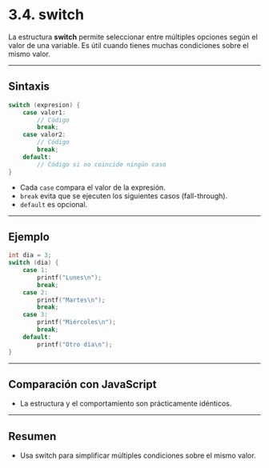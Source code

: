 # 3.4. switch

La estructura **switch** permite seleccionar entre múltiples opciones según el valor de una variable. Es útil cuando tienes muchas condiciones sobre el mismo valor.

---

## Sintaxis

```c
switch (expresion) {
    case valor1:
        // Código
        break;
    case valor2:
        // Código
        break;
    default:
        // Código si no coincide ningún caso
}
```

- Cada `case` compara el valor de la expresión.
- `break` evita que se ejecuten los siguientes casos (fall-through).
- `default` es opcional.

---

## Ejemplo

```c
int dia = 3;
switch (dia) {
    case 1:
        printf("Lunes\n");
        break;
    case 2:
        printf("Martes\n");
        break;
    case 3:
        printf("Miércoles\n");
        break;
    default:
        printf("Otro día\n");
}
```

---

## Comparación con JavaScript

- La estructura y el comportamiento son prácticamente idénticos.

---

## Resumen

- Usa switch para simplificar múltiples condiciones sobre el mismo valor.
